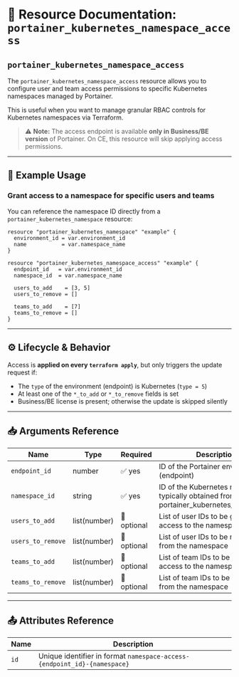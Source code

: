 # 🔐 **Resource Documentation: `portainer_kubernetes_namespace_access`**

## `portainer_kubernetes_namespace_access`

The `portainer_kubernetes_namespace_access` resource allows you to configure user and team access permissions to specific Kubernetes namespaces managed by Portainer.

This is useful when you want to manage granular RBAC controls for Kubernetes namespaces via Terraform.

> ⚠️ **Note:** The access endpoint is available **only in Business/BE version** of Portainer. On CE, this resource will skip applying access permissions.

---

## 🚀 Example Usage

### Grant access to a namespace for specific users and teams

You can reference the namespace ID directly from a `portainer_kubernetes_namespace` resource:

```hcl
resource "portainer_kubernetes_namespace" "example" {
  environment_id = var.environment_id
  name           = var.namespace_name
}

resource "portainer_kubernetes_namespace_access" "example" {
  endpoint_id   = var.environment_id
  namespace_id  = var.namespace_name

  users_to_add    = [3, 5]
  users_to_remove = []

  teams_to_add    = [7]
  teams_to_remove = []
}
```

---

## ⚙️ Lifecycle & Behavior

Access is **applied on every `terraform apply`**, but only triggers the update request if:
- The `type` of the environment (endpoint) is Kubernetes (`type = 5`)
- At least one of the `*_to_add` or `*_to_remove` fields is set
- Business/BE license is present; otherwise the update is skipped silently

---

## 📥 Arguments Reference

| Name              | Type         | Required | Description                                                                 |
|-------------------|--------------|----------|-----------------------------------------------------------------------------|
| `endpoint_id`     | number       | ✅ yes   | ID of the Portainer environment (endpoint)                                  |
| `namespace_id`    | string       | ✅ yes   | ID of the Kubernetes namespace, typically obtained from portainer_kubernetes_namespace |
| `users_to_add`    | list(number) | 🚫 optional | List of user IDs to be granted access to the namespace                   |
| `users_to_remove` | list(number) | 🚫 optional | List of user IDs to be revoked from the namespace                        |
| `teams_to_add`    | list(number) | 🚫 optional | List of team IDs to be granted access to the namespace                   |
| `teams_to_remove` | list(number) | 🚫 optional | List of team IDs to be revoked from the namespace                        |

---

## 📤 Attributes Reference

| Name | Description                                                    |
|------|----------------------------------------------------------------|
| `id` | Unique identifier in format `namespace-access-{endpoint_id}-{namespace}` |
